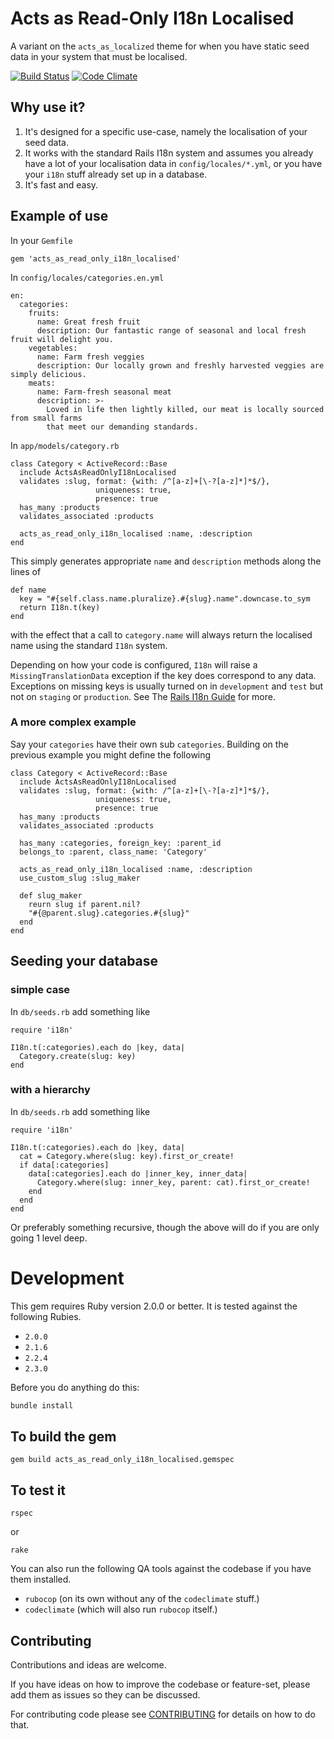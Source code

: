 # Acts as Read-Only I18n Localised

A variant on the `acts_as_localized` theme for when you have static seed data in your system that must be localised.

[![Build Status](https://travis-ci.org/davesag/acts_as_read_only_i18n_localised.svg?branch=master)](https://travis-ci.org/davesag/acts_as_read_only_i18n_localised) [![Code Climate](https://codeclimate.com/github/davesag/acts_as_read_only_i18n_localised/badges/gpa.svg)](https://codeclimate.com/github/davesag/acts_as_read_only_i18n_localised)

## Why use it?

1. It's designed for a specific use-case, namely the localisation of your seed data.
2. It works with the standard Rails I18n system and assumes you already have a lot of your localisation data in `config/locales/*.yml`, or you have your `i18n` stuff already set up in a database.
3. It's fast and easy.

## Example of use

In your `Gemfile`

    gem 'acts_as_read_only_i18n_localised'

In `config/locales/categories.en.yml`

    en:
      categories:
        fruits:
          name: Great fresh fruit
          description: Our fantastic range of seasonal and local fresh fruit will delight you.
        vegetables:
          name: Farm fresh veggies
          description: Our locally grown and freshly harvested veggies are simply delicious.
        meats:
          name: Farm-fresh seasonal meat
          description: >-
            Loved in life then lightly killed, our meat is locally sourced from small farms
            that meet our demanding standards.
  
In `app/models/category.rb`
  
    class Category < ActiveRecord::Base
      include ActsAsReadOnlyI18nLocalised
      validates :slug, format: {with: /^[a-z]+[\-?[a-z]*]*$/},
                       uniqueness: true,
                       presence: true
      has_many :products
      validates_associated :products
      
      acts_as_read_only_i18n_localised :name, :description
    end

This simply generates appropriate `name` and `description` methods along the lines of

    def name
      key = "#{self.class.name.pluralize}.#{slug}.name".downcase.to_sym
      return I18n.t(key)
    end

with the effect that a call to `category.name` will always return the localised name using the standard `I18n` system.

Depending on how your code is configured, `I18n` will raise a `MissingTranslationData` exception if the key does correspond to any data. Exceptions on missing keys is usually turned on in `development` and `test` but not on `staging` or `production`. See The [Rails I18n Guide](http://guides.rubyonrails.org/i18n.html) for more.

### A more complex example

Say your `categories` have their own sub `categories`.  Building on the previous example you might define the following

    class Category < ActiveRecord::Base
      include ActsAsReadOnlyI18nLocalised
      validates :slug, format: {with: /^[a-z]+[\-?[a-z]*]*$/},
                       uniqueness: true,
                       presence: true
      has_many :products
      validates_associated :products
  
      has_many :categories, foreign_key: :parent_id
      belongs_to :parent, class_name: 'Category'

      acts_as_read_only_i18n_localised :name, :description
      use_custom_slug :slug_maker
  
      def slug_maker
        reurn slug if parent.nil?
        "#{@parent.slug}.categories.#{slug}"
      end
    end

## Seeding your database

### simple case

In `db/seeds.rb` add something like

    require 'i18n'

    I18n.t(:categories).each do |key, data|
      Category.create(slug: key)
    end

### with a hierarchy

In `db/seeds.rb` add something like

    require 'i18n'

    I18n.t(:categories).each do |key, data|
      cat = Category.where(slug: key).first_or_create!
      if data[:categories]
        data[:categories].each do |inner_key, inner_data|
          Category.where(slug: inner_key, parent: cat).first_or_create!
        end
      end
    end

Or preferably something recursive, though the above will do if you are only going 1 level deep.

# Development

This gem requires Ruby version 2.0.0 or better. It is tested against the following Rubies.

* `2.0.0`
* `2.1.6`
* `2.2.4`
* `2.3.0`

Before you do anything do this:

```sh
bundle install
```

## To build the gem

    gem build acts_as_read_only_i18n_localised.gemspec

## To test it

    rspec

or

    rake

You can also run the following QA tools against the codebase if you have them installed.

* `rubocop` (on its own without any of the `codeclimate` stuff.)
* `codeclimate` (which will also run `rubocop` itself.)

## Contributing

Contributions and ideas are welcome.

If you have ideas on how to improve the codebase or feature-set, please add them as issues so they can be discussed.

For contributing code please see [CONTRIBUTING](CONTRIBUTING.md) for details on how to do that.

